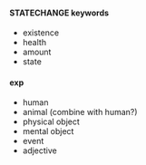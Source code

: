 
#### STATECHANGE keywords
- existence
- health
- amount
- state


#### exp
- human
- animal (combine with human?)
- physical object
- mental object
- event
- adjective



